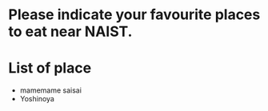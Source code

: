 # Please indicate your favourite places to eat near NAIST.

# List of place
- mamemame saisai
- Yoshinoya
